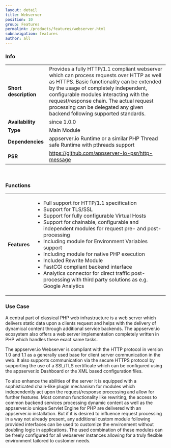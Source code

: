 ```yaml
---
layout: detail
title: Webserver
position: 10
group: Features
permalink: /products/features/webserver.html
subnavigation: features
author: all
---
```


### <i class="fa fa-info"></i> Info
<div class="bs-example" data-example-id="simple-table">
    <table class="table">
        <tbody>
            <tr>
                <td class="col-md-2"><b>Short description</b></td>
                <td class="col-md-8">Provides a fully HTTP/1.1 compliant webserver which can process requests over HTTP as well as HTTPS. Basic functionality can be extended by the usage of completely independent, configurable modules interacting with the request/response chain.
The actual request processing can be delegated any given backend following supported standards.</td>
            </tr>
            <tr>
                <td><b>Availability</b></td>
                <td>since 1.0.0</td>
            </tr>
            <tr>
                <td><b>Type</b></td>
                <td>Main Module</td>
            </tr>
            <tr>
                <td><b>Dependencies</b></td>
                <td>appserver.io Runtime or a similar PHP Thread safe Runtime with pthreads support</td>
            </tr>
            <tr>
                <td><b>PSR</b></td>
                <td><a href="https://github.com/appserver-io-psr/http-message">https://github.com/appserver-io-psr/http-message</a></td>
            </tr>
        </tbody>
    </table>
</div>
<p><br/></p>

### <i class="fa fa-bars"></i> Functions
<div class="bs-example" data-example-id="simple-table">
    <table class="table">
        <tbody>
            <tr>
                <td class="col-md-2"><b>Features</b></td>
                <td class="col-md-8">
                    <div class="content content-table">
                        <ul>
                            <li>Full support for HTTP/1.1 specification</li>
                            <li>Support for TLS/SSL</li>
                            <li>Support for fully configurable Virtual Hosts</li>
                            <li>Support for chainable, configurable and independent modules for request pre- and post-processing </li>
                            <li>Including module for Environment Variables support</li>
                            <li>Including module for native PHP execution</li>
                            <li>Included Rewrite Module</li>
                            <li>FastCGI compliant backend interface</li>
                            <li>Analytics connector for direct traffic post-processing with third party solutions as e.g. Google Analytics</li>
                        </ul>
                    </div>
                </td>
            </tr>
        </tbody>
    </table>
</div>

### <i class="fa fa-edit"></i> Use Case
<p>
A central part of classical PHP web infrastructure is a web server which delivers static data upon a clients request and helps with the delivery of dynamical content through additional service backends.
The appserver.io ecosystem also offers a web server implementation completely written in PHP which handles these exact same tasks.
</p>
<p>
The appserver.io Webserver is compliant with the HTTP protocol in version 1.0 and 1.1 as a generally used base for client server communication in the web.
It also supports communication via the secure HTTPS protocol by supporting the use of a SSL/TLS certificate which can be configured using the appserver.io Dashboard or the XML based configuration files.
</p>
<p>
To also enhance the abilities of the server it is equipped with a sophisticated chain-like plugin mechanism for modules which independently act upon the request/response processing and allow for further features. 
Most common functionality like rewriting, the access to common backend services processing dynamic content as well as the appserver.io unique Servlet Engine for PHP are delivered with an appserver.io installation. But if it is desired to influence request processing in a way not already present, any additional custom module following provided interfaces can be used to customize the environment without doubling logic in applications.
The used combination of these modules can be freely configured for all webserver instances allowing for a truly flexible environment tailored to customer needs.
</p>